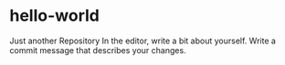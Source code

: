# hello-world
Just another Repository
In the editor, write a bit about yourself.
Write a commit message that describes your changes.
